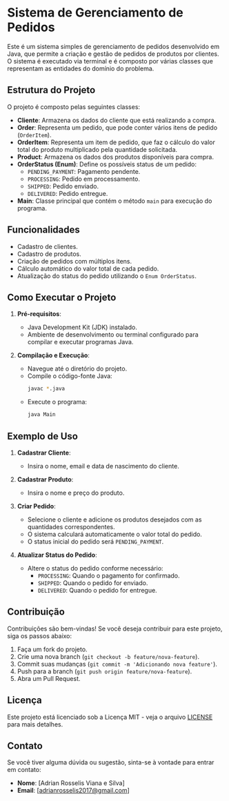# Sistema de Gerenciamento de Pedidos

Este é um sistema simples de gerenciamento de pedidos desenvolvido em Java, que permite a criação e gestão de pedidos de produtos por clientes. O sistema é executado via terminal e é composto por várias classes que representam as entidades do domínio do problema.

## Estrutura do Projeto

O projeto é composto pelas seguintes classes:

- **Cliente**: Armazena os dados do cliente que está realizando a compra.
- **Order**: Representa um pedido, que pode conter vários itens de pedido (`OrderItem`).
- **OrderItem**: Representa um item de pedido, que faz o cálculo do valor total do produto multiplicado pela quantidade solicitada.
- **Product**: Armazena os dados dos produtos disponíveis para compra.
- **OrderStatus (Enum)**: Define os possíveis status de um pedido:
  - `PENDING_PAYMENT`: Pagamento pendente.
  - `PROCESSING`: Pedido em processamento.
  - `SHIPPED`: Pedido enviado.
  - `DELIVERED`: Pedido entregue.
- **Main**: Classe principal que contém o método `main` para execução do programa.

## Funcionalidades

- Cadastro de clientes.
- Cadastro de produtos.
- Criação de pedidos com múltiplos itens.
- Cálculo automático do valor total de cada pedido.
- Atualização do status do pedido utilizando o `Enum OrderStatus`.

## Como Executar o Projeto

1. **Pré-requisitos**:
   - Java Development Kit (JDK) instalado.
   - Ambiente de desenvolvimento ou terminal configurado para compilar e executar programas Java.

2. **Compilação e Execução**:
   - Navegue até o diretório do projeto.
   - Compile o código-fonte Java:
     ```bash
     javac *.java
     ```
   - Execute o programa:
     ```bash
     java Main
     ```

## Exemplo de Uso

1. **Cadastrar Cliente**:
   - Insira o nome, email e data de nascimento do cliente.

2. **Cadastrar Produto**:
   - Insira o nome e preço do produto.

3. **Criar Pedido**:
   - Selecione o cliente e adicione os produtos desejados com as quantidades correspondentes.
   - O sistema calculará automaticamente o valor total do pedido.
   - O status inicial do pedido será `PENDING_PAYMENT`.

4. **Atualizar Status do Pedido**:
   - Altere o status do pedido conforme necessário:
     - `PROCESSING`: Quando o pagamento for confirmado.
     - `SHIPPED`: Quando o pedido for enviado.
     - `DELIVERED`: Quando o pedido for entregue.

## Contribuição

Contribuições são bem-vindas! Se você deseja contribuir para este projeto, siga os passos abaixo:

1. Faça um fork do projeto.
2. Crie uma nova branch (`git checkout -b feature/nova-feature`).
3. Commit suas mudanças (`git commit -m 'Adicionando nova feature'`).
4. Push para a branch (`git push origin feature/nova-feature`).
5. Abra um Pull Request.

## Licença

Este projeto está licenciado sob a Licença MIT - veja o arquivo [LICENSE](LICENSE) para mais detalhes.

## Contato

Se você tiver alguma dúvida ou sugestão, sinta-se à vontade para entrar em contato:

- **Nome**: [Adrian Rosselis Viana e Silva]
- **Email**: [adrianrosselis2017@gmail.com]
